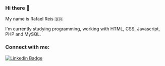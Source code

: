 ### Hi there 👋

My name is Rafael Reis 🇧🇷

I'm currently studying programming, working with HTML, CSS, Javascript, PHP and MySQL.

<h3 align="left">Connect with me:</h3>

[![Linkedin Badge](https://img.shields.io/badge/-RafaelReis-blue?style=flat-square&logo=Linkedin&logoColor=white&link=https://www.linkedin.com/in/rafael-reis-257909149//)](https://www.linkedin.com/in/rafael-reis-257909149/)


<!--
**rfael5/rfael5** is a ✨ _special_ ✨ repository because its `README.md` (this file) appears on your GitHub profile.

Here are some ideas to get you started:

- 🔭 I’m currently working on ...
- 🌱 I’m currently learning ...
- 👯 I’m looking to collaborate on ...
- 🤔 I’m looking for help with ...
- 💬 Ask me about ...
- 📫 How to reach me: ...
- 😄 Pronouns: ...
- ⚡ Fun fact: ...
-->
